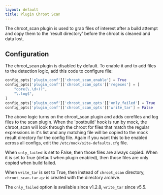 ```yaml
---
layout: default
title: Plugin Chroot Scan
---
```


The chroot_scan plugin is used to grab files of interest after a build attempt and copy them to the 'result directory' before the chroot is cleaned and data lost.

## Configuration

The chroot_scan plugin is disabled by default. To enable it and to add files to the detection logic, add this code to configure file:
```python
config_opts['plugin_conf']['chroot_scan_enable'] = True
config_opts['plugin_conf']['chroot_scan_opts']['regexes'] = [
    "core(\.\d+)?",
    "\.log$",
]
config_opts['plugin_conf']['chroot_scan_opts']['only_failed'] = True
config_opts['plugin_conf']['chroot_scan_opts']['write_tar'] = False
```

The above logic turns on the chroot_scan plugin and adds corefiles and log files to the scan plugin. When the 'postbuild' hook is run by mock, the chroot_scan will look through the chroot for files that match the regular expressions in it's list and any matching file will be copied to the mock result directory for the config file. Again if you want this to be enabled across all configs, edit the `/etc/mock/site-defaults.cfg` file.

When `only_failed` is set to False, then those files are always copied. When it is set to True (default when plugin enabled), then those files are only copied when build failed.

When `write_tar` is set to True, then instead of `chroot_scan` directory, `chroot_scan.tar.gz` is created with the directory archive.

The `only_failed` option is available since v1.2.8, `write_tar` since v5.5.
